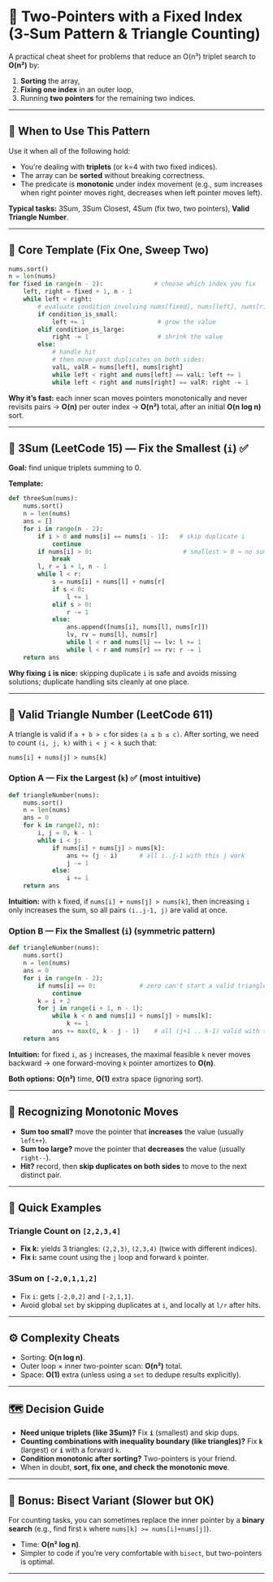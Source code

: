 
# 📘 Two-Pointers with a Fixed Index (3‑Sum Pattern & Triangle Counting)

A practical cheat sheet for problems that reduce an O(n³) triplet search to **O(n²)** by:
1) **Sorting** the array,  
2) **Fixing one index** in an outer loop,  
3) Running **two pointers** for the remaining two indices.

---

## 🧭 When to Use This Pattern
Use it when all of the following hold:
- You’re dealing with **triplets** (or k=4 with two fixed indices).  
- The array can be **sorted** without breaking correctness.  
- The predicate is **monotonic** under index movement (e.g., sum increases when right pointer moves right, decreases when left pointer moves left).

**Typical tasks:** 3Sum, 3Sum Closest, 4Sum (fix two, two pointers), **Valid Triangle Number**.

---

## 🔧 Core Template (Fix One, Sweep Two)

```python
nums.sort()
n = len(nums)
for fixed in range(n - 2):              # choose which index you fix
    left, right = fixed + 1, n - 1
    while left < right:
        # evaluate condition involving nums[fixed], nums[left], nums[right]
        if condition_is_small:
            left += 1                    # grow the value
        elif condition_is_large:
            right -= 1                   # shrink the value
        else:
            # handle hit
            # then move past duplicates on both sides:
            valL, valR = nums[left], nums[right]
            while left < right and nums[left] == valL: left += 1
            while left < right and nums[right] == valR: right -= 1
```

**Why it’s fast:** each inner scan moves pointers monotonically and never revisits pairs → **O(n)** per outer index → **O(n²)** total, after an initial **O(n log n)** sort.

---

## 🔹 3Sum (LeetCode 15) — Fix the **Smallest** (`i`) ✅

**Goal:** find unique triplets summing to 0.

**Template:**
```python
def threeSum(nums):
    nums.sort()
    n = len(nums)
    ans = []
    for i in range(n - 2):
        if i > 0 and nums[i] == nums[i - 1]:   # skip duplicate i
            continue
        if nums[i] > 0:                         # smallest > 0 → no sum 0 possible
            break
        l, r = i + 1, n - 1
        while l < r:
            s = nums[i] + nums[l] + nums[r]
            if s < 0:
                l += 1
            elif s > 0:
                r -= 1
            else:
                ans.append([nums[i], nums[l], nums[r]])
                lv, rv = nums[l], nums[r]
                while l < r and nums[l] == lv: l += 1
                while l < r and nums[r] == rv: r -= 1
    return ans
```
**Why fixing `i` is nice:** skipping duplicate `i` is safe and avoids missing solutions; duplicate handling sits cleanly at one place.

---

## 🔹 Valid Triangle Number (LeetCode 611)

A triangle is valid if `a + b > c` for sides `(a ≤ b ≤ c)`. After sorting, we need to count `(i, j, k)` with `i < j < k` such that:
```
nums[i] + nums[j] > nums[k]
```

### Option A — Fix the **Largest** (`k`) ✅ (most intuitive)
```python
def triangleNumber(nums):
    nums.sort()
    n = len(nums)
    ans = 0
    for k in range(2, n):
        i, j = 0, k - 1
        while i < j:
            if nums[i] + nums[j] > nums[k]:
                ans += (j - i)      # all i..j-1 with this j work
                j -= 1
            else:
                i += 1
    return ans
```
**Intuition:** with `k` fixed, if `nums[i] + nums[j] > nums[k]`, then increasing `i` only increases the sum, so all pairs `(i..j-1, j)` are valid at once.

### Option B — Fix the **Smallest** (`i`) (symmetric pattern)
```python
def triangleNumber(nums):
    nums.sort()
    n = len(nums)
    ans = 0
    for i in range(n - 2):
        if nums[i] == 0:            # zero can't start a valid triangle
            continue
        k = i + 2
        for j in range(i + 1, n - 1):
            while k < n and nums[i] + nums[j] > nums[k]:
                k += 1
            ans += max(0, k - j - 1)    # all (j+1 .. k-1) valid with this (i, j)
    return ans
```
**Intuition:** for fixed `i`, as `j` increases, the maximal feasible `k` never moves backward → one forward-moving `k` pointer amortizes to **O(n)**.

**Both options:** **O(n²)** time, **O(1)** extra space (ignoring sort).

---

## 🧩 Recognizing Monotonic Moves
- **Sum too small?** move the pointer that **increases** the value (usually `left++`).  
- **Sum too large?** move the pointer that **decreases** the value (usually `right--`).  
- **Hit?** record, then **skip duplicates on both sides** to move to the next distinct pair.

---

## 🧪 Quick Examples

### Triangle Count on `[2,2,3,4]`
- **Fix k:** yields 3 triangles: `(2,2,3)`, `(2,3,4)` (twice with different indices).  
- **Fix i:** same count using the `j` loop and forward `k` pointer.

### 3Sum on `[-2,0,1,1,2]`
- Fix `i`: gets `[-2,0,2]` and `[-2,1,1]`.  
- Avoid global `set` by skipping duplicates at `i`, and locally at `l/r` after hits.

---

## ⚙️ Complexity Cheats
- Sorting: **O(n log n)**.  
- Outer loop × inner two-pointer scan: **O(n²)** total.  
- Space: **O(1)** extra (unless using a `set` to dedupe results explicitly).

---

## 🗺️ Decision Guide
- **Need unique triplets (like 3Sum)?** Fix **`i`** (smallest) and skip dups.  
- **Counting combinations with inequality boundary (like triangles)?** Fix **`k`** (largest) or **`i`** with a forward `k`.  
- **Condition monotonic after sorting?** Two-pointers is your friend.  
- When in doubt, **sort, fix one, and check the monotonic move**.

---

## 📝 Bonus: Bisect Variant (Slower but OK)
For counting tasks, you can sometimes replace the inner pointer by a **binary search** (e.g., find first `k` where `nums[k] >= nums[i]+nums[j]`).  
- Time: **O(n² log n)**.  
- Simpler to code if you’re very comfortable with `bisect`, but two-pointers is optimal.

---
